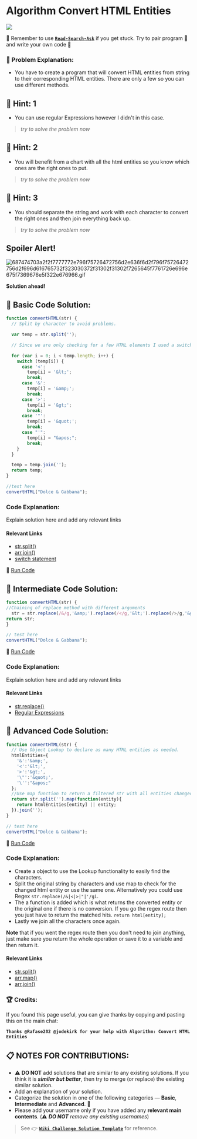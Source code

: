 # Algorithm Convert HTML Entities

![](https://i.imgur.com/g7sWL1I.jpg)

:triangular_flag_on_post: Remember to use [**`Read-Search-Ask`**](FreeCodeCamp-Get-Help) if you get stuck. Try to pair program :busts_in_silhouette: and write your own code :pencil:

### :checkered_flag: Problem Explanation:

- You have to create a program that will convert HTML entities from string to their corresponding HTML entities. There are only a few so you can use different methods.

## :speech_balloon: Hint: 1

- You can use regular Expressions however I didn't in this case.

> _try to solve the problem now_

## :speech_balloon: Hint: 2

- You will benefit from a chart with all the html entities so you know which ones are the right ones to put.

> _try to solve the problem now_


## :speech_balloon: Hint: 3

- You should separate the string and work with each character to convert the right ones and then join everything back up.

> _try to solve the problem now_

## Spoiler Alert!

![687474703a2f2f7777772e796f75726472756d2e636f6d2f796f75726472756d2f696d616765732f323030372f31302f31302f7265645f7761726e696e675f7369676e5f322e676966.gif](https://files.gitter.im/FreeCodeCamp/Wiki/nlOm/thumb/687474703a2f2f7777772e796f75726472756d2e636f6d2f796f75726472756d2f696d616765732f323030372f31302f31302f7265645f7761726e696e675f7369676e5f322e676966.gif)

**Solution ahead!**

## :beginner: Basic Code Solution:

```javascript
function convertHTML(str) {
  // Split by character to avoid problems.

  var temp = str.split('');

  // Since we are only checking for a few HTML elements I used a switch

  for (var i = 0; i < temp.length; i++) {
    switch (temp[i]) {
      case '<':
        temp[i] = '&lt;';
        break;
      case '&':
        temp[i] = '&amp;';
        break;
      case '>':
        temp[i] = '&gt;';
        break;
      case '"':
        temp[i] = '&quot;';
        break;
      case "'":
        temp[i] = "&apos;";
        break;
    }
  }

  temp = temp.join('');
  return temp;
}

//test here
convertHTML("Dolce & Gabbana");
```

### Code Explanation:

Explain solution here and add any relevant links

#### Relevant Links

- [str.split()](https://developer.mozilla.org/en-US/docs/Web/JavaScript/Reference/Global_Objects/String/split)
- [arr.join()](https://developer.mozilla.org/en/docs/Web/JavaScript/Reference/Global_Objects/Array/join)
- [switch statement](https://developer.mozilla.org/en/docs/Web/JavaScript/Reference/Statements/switch)

:rocket: [Run Code](https://repl.it/CLnP/0)

## :sunflower: Intermediate Code Solution:

```javascript
function convertHTML(str) {
//Chaining of replace method with different arguments
  str = str.replace(/&/g,'&amp;').replace(/</g,'&lt;').replace(/>/g,'&gt;').replace(/"/g,'&quot;').replace(/'/g,"&apos;");
return str;
}

// test here
convertHTML("Dolce & Gabbana");
```

:rocket: [Run Code](https://repl.it/CLnQ/0)

### Code Explanation:

Explain solution here and add any relevant links

#### Relevant Links

- [str.replace()](https://developer.mozilla.org/en-US/docs/Web/JavaScript/Reference/Global_Objects/String/replace)
- [Regular Expressions](https://developer.mozilla.org/en-US/docs/Web/JavaScript/Reference/Global_Objects/RegExp)

## :rotating_light: Advanced Code Solution:

```javascript
function convertHTML(str) {
  // Use Object Lookup to declare as many HTML entities as needed.
  htmlEntities={
    '&':'&amp;',
    '<':'&lt;',
    '>':'&gt;',
    '\"':'&quot;',
    '\'':"&apos;"
  };
  //Use map function to return a filtered str with all entities changed automatically.
  return str.split('').map(function(entity){
    return htmlEntities[entity] || entity;
  }).join('');
}

// test here
convertHTML("Dolce & Gabbana");
```

:rocket: [Run Code](https://repl.it/CLnR/0)

### Code Explanation:

- Create a object to use the Lookup functionality to easily find the characters.
- Split the original string by characters and use map to check for the changed html entity or use the same one. Alternatively you could use Regex `str.replace(/&|<|>|"|'/gi`.
- The a function is added which is what returns the converted entity or the original one if there is no conversion. If you go the regex route then you just have to return the matched hits. `return html[entity];`
- Lastly we join all the characters once again.

**Note** that if you went the regex route then you don't need to join anything, just make sure you return the whole operation or save it to a variable and then return it.

#### Relevant Links

- [str.split()](https://developer.mozilla.org/en-US/docs/Web/JavaScript/Reference/Global_Objects/String/split)
- [arr.map()](https://developer.mozilla.org/en-US/docs/Web/JavaScript/Reference/Global_Objects/Array/map)
- [arr.join()](https://developer.mozilla.org/en/docs/Web/JavaScript/Reference/Global_Objects/Array/join)

### :trophy: Credits:

If you found this page useful, you can give thanks by copying and pasting this on the main chat:

**`Thanks @Rafase282 @jodekirk for your help with Algorithm: Convert HTML Entities`**

## :clipboard: NOTES FOR CONTRIBUTIONS:

- :warning: **DO NOT** add solutions that are similar to any existing solutions. If you think it is **_similar but better_**, then try to merge (or replace) the existing similar solution.
- Add an explanation of your solution.
- Categorize the solution in one of the following categories &mdash; **Basic**, **Intermediate** and **Advanced**. :traffic_light:
- Please add your username only if you have added any **relevant main contents**. (:warning: **_DO NOT_** _remove any existing usernames_)

> See :point_right: [**`Wiki Challenge Solution Template`**](Wiki-Template-Challenge-Solution) for reference.
